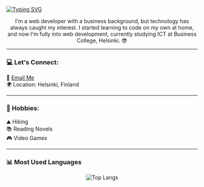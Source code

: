 [![Typing SVG](https://readme-typing-svg.demolab.com/?lines=Welcome,+I'm+Mahfuz+Shihab;A+Crazy+Fullstack+Webdeveloper)](https://git.io/typing-svg)

<p align="center">
  I'm a web developer with a business background, but technology has always caught my interest. I started learning to code on my own at home, and now I'm fully into web development, currently studying ICT at Business College, Helsinki. 😎
</p>

---

### 💻 Let's Connect:

📩 [Email Me](mailto:your-email@example.com)  
🌍 Location: Helsinki, Finland

---

### 🤘 Hobbies:

⛰️ Hiking  
📚 Reading Novels  
🎮 Video Games

---

### 📊 Most Used Languages

<p align="center">
  <img src="https://github-readme-stats.vercel.app/api/top-langs/?username=Mahfuzshihab&hide=javascript,css,scss,html&theme=tokyonight&layout=compact" alt="Top Langs">
</p>
